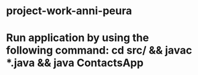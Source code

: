 # project-work-anni-peura

# Run application by using the following command: cd src/ && javac *.java && java ContactsApp 
